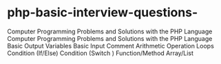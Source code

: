 # php-basic-interview-questions-
Computer Programming Problems and Solutions with the PHP Language    
Computer Programming Problems and Solutions with the PHP Language      Basic Output     Variables     Basic Input     Comment     Arithmetic Operation     Loops     Condition (If/Else)     Condition (Switch )     Function/Method     Array/List
